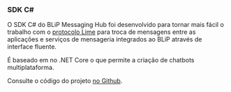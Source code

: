 ### SDK C\# 

O SDK C# do BLiP Messaging Hub foi desenvolvido para tornar mais fácil o trabalho com o [protocolo Lime](http://limeprotocol.org) para troca de mensagens entre as aplicações e serviços de mensageria integrados ao BLiP através de interface fluente.

É baseado em no .NET Core o que permite a criação de chatbots multiplataforma.

Consulte o código do projeto [no Github](https://github.com/takenet/blip-sdk-csharp/).
